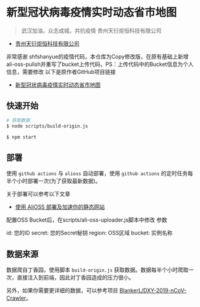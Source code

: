 ﻿# 新型冠状病毒疫情实时动态省市地图

> 武汉加油，众志成城，共抗疫情
>贵州天衍炬恒科技有限公司

+ [贵州天衍炬恒科技有限公司](https://www.sky-torch.com)

非常感谢 shfshanyue的疫情代码，本仓库为Copy修改版，在原有基础上新增 ali-oss-pulish并重写了bucket上传代码，PS：上传代码中的Bucket信息为个人信息，需要修改
以下是原作者GitHub项目链接

+ [新型冠状病毒疫情实时动态省市地图](https://github.com/shfshanyue/2019-ncov)

## 快速开始

``` bash
# 获取数据
$ node scripts/build-origin.js

$ npm start
```

## 部署

使用 `github actions` 与 `alioss` 自动部署，使用 `github actions` 的定时任务每半个小时部署一次(为了获取最新数据)。

关于部署可以参考以下文章

+ [使用 AliOSS 部署及加速你的静态网站](https://github.com/shfshanyue/you-dont-need-vps/blob/master/deploy-fe-with-alioss.md)

配置OSS Bucket后，在scripts/ali-oss-uploader.js脚本中修改 参数

 id: 您的ID
 secret: 您的Secret秘钥
 region:  OSS区域
 bucket: 实例名称

## 数据来源

数据爬自丁香园，使用脚本 `build-origin.js` 获取数据。数据每半个小时爬取一次，直接注入到前端，因此对丁香园造成的压力很小。

另外，如果你需要更详细的数据，可以参考项目 [BlankerL/DXY-2019-nCoV-Crawler](https://github.com/BlankerL/DXY-2019-nCoV-Crawler)。


